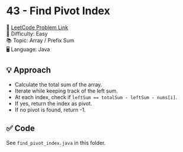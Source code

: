 # 43 - Find Pivot Index

🔗 [LeetCode Problem Link](https://leetcode.com/problems/find-pivot-index/)  
📌 Difficulty: Easy  
📚 Topic: Array / Prefix Sum  
🖥️ Language: Java  

## 💡 Approach
- Calculate the total sum of the array.
- Iterate while keeping track of the left sum.
- At each index, check if `leftSum == totalSum - leftSum - nums[i]`.
- If yes, return the index as pivot.
- If no pivot is found, return -1.

## ✅ Code
See `find_pivot_index.java` in this folder.
